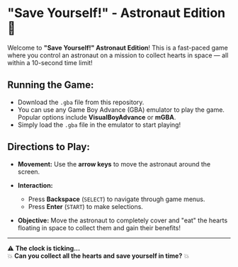 # "Save Yourself!" - Astronaut Edition 🚀

Welcome to **"Save Yourself!" Astronaut Edition**! This is a fast-paced game where you control an astronaut on a mission to collect hearts in space — all within a 10-second time limit!

## Running the Game:

- Download the `.gba` file from this repository.
- You can use any Game Boy Advance (GBA) emulator to play the game. Popular options include **VisualBoyAdvance** or **mGBA**.
- Simply load the `.gba` file in the emulator to start playing!

## Directions to Play:

- **Movement:** Use the **arrow keys** to move the astronaut around the screen.

- **Interaction:**
  - Press **Backspace** (`SELECT`) to navigate through game menus.
  - Press **Enter** (`START`) to make selections.

- **Objective:** Move the astronaut to completely cover and "eat" the hearts floating in space to collect them and gain their benefits!

---

⚠️ **The clock is ticking...**  
💥 **Can you collect all the hearts and save yourself in time?** 💥
